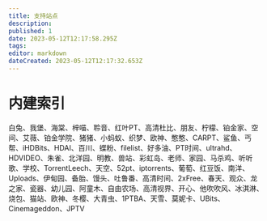 ```yaml
---
title: 支持站点
description: 
published: 1
date: 2023-05-12T12:17:58.295Z
tags: 
editor: markdown
dateCreated: 2023-05-12T12:17:32.653Z
---
```


# 内建索引
白兔、我堡、海棠、梓喵、聆音、红叶PT、高清杜比、朋友、柠檬、铂金家、空间、艾薇、铂金学院、猪猪、小蚂蚁、织梦、欧神、憨憨、CARPT、鲨鱼、丐帮、iHDBits、HDAI、百川、蝶粉、filelist、好多油、PT时间、ultrahd、HDVIDEO、朱雀、北洋园、明教、兽站、彩虹岛、老师、家园、马杀鸡、听听歌、学校、TorrentLeech、天空、52pt、iptorrents、葡萄、红豆饭、南洋、Uploads、伊甸园、备胎、馒头、吐鲁番、高清时间、2xFree、春天、观众、龙之家、瓷器、幼儿园、阿童木、自由农场、高清视界、开心、他吹吹风、冰淇淋、烧包、猫站、欧神、冬樱、大青虫、1PTBA、天雪、莫妮卡、UBits、Cinemageddon、JPTV